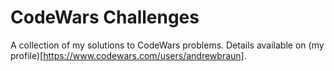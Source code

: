 # CodeWars Challenges

A collection of my solutions to CodeWars problems. Details available on (my profile)[https://www.codewars.com/users/andrewbraun].
